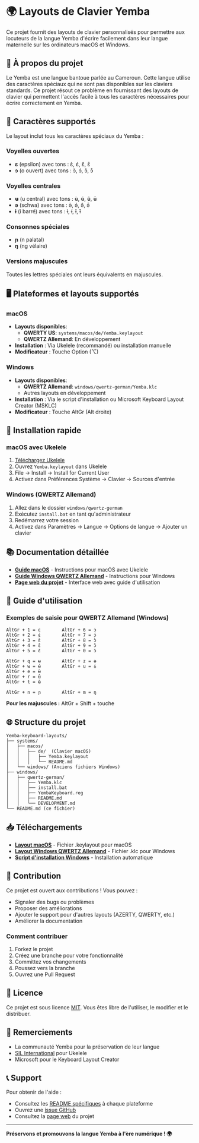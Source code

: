 # 🌍 Layouts de Clavier Yemba

Ce projet fournit des layouts de clavier personnalisés pour permettre aux locuteurs de la langue Yemba d'écrire facilement dans leur langue maternelle sur les ordinateurs macOS et Windows.

## 📖 À propos du projet

Le Yemba est une langue bantoue parlée au Cameroun. Cette langue utilise des caractères spéciaux qui ne sont pas disponibles sur les claviers standards. Ce projet résout ce problème en fournissant des layouts de clavier qui permettent l'accès facile à tous les caractères nécessaires pour écrire correctement en Yemba.

## 🎯 Caractères supportés

Le layout inclut tous les caractères spéciaux du Yemba :

### Voyelles ouvertes
- **ɛ** (epsilon) avec tons : ɛ̀, ɛ́, ɛ̂, ɛ̄
- **ɔ** (o ouvert) avec tons : ɔ̀, ɔ́, ɔ̂, ɔ̄

### Voyelles centrales
- **ʉ** (u central) avec tons : ʉ̀, ʉ́, ʉ̂, ʉ̄
- **ə** (schwa) avec tons : ə̀, ə́, ə̂, ə̄
- **ɨ** (i barré) avec tons : ɨ̀, ɨ́, ɨ̂, ɨ̄

### Consonnes spéciales
- **ɲ** (n palatal)
- **ŋ** (ng vélaire)

### Versions majuscules
Toutes les lettres spéciales ont leurs équivalents en majuscules.

## 🖥️ Plateformes et layouts supportés

### macOS
- **Layouts disponibles**:
  - **QWERTY US**: `systems/macos/de/Yemba.keylayout`
  - **QWERTZ Allemand**: En développement
- **Installation** : Via Ukelele (recommandé) ou installation manuelle
- **Modificateur** : Touche Option (⌥)

### Windows  
- **Layouts disponibles**:
  - **QWERTZ Allemand**: `windows/qwertz-german/Yemba.klc`
  - Autres layouts en développement
- **Installation** : Via le script d'installation ou Microsoft Keyboard Layout Creator (MSKLC)
- **Modificateur** : Touche AltGr (Alt droite)

## 🚀 Installation rapide

### macOS avec Ukelele
1. [Téléchargez Ukelele](https://software.sil.org/ukelele/)
2. Ouvrez `Yemba.keylayout` dans Ukelele
3. File → Install → Install for Current User
4. Activez dans Préférences Système → Clavier → Sources d'entrée

### Windows (QWERTZ Allemand)
1. Allez dans le dossier `windows/qwertz-german`
2. Exécutez `install.bat` en tant qu'administrateur
3. Redémarrez votre session
4. Activez dans Paramètres → Langue → Options de langue → Ajouter un clavier

## 📚 Documentation détaillée

- **[Guide macOS](systems/macos/de/README.md)** - Instructions pour macOS avec Ukelele
- **[Guide Windows QWERTZ Allemand](windows/qwertz-german/README.md)** - Instructions pour Windows
- **[Page web du projet](index.html)** - Interface web avec guide d'utilisation

## 🎹 Guide d'utilisation

### Exemples de saisie pour QWERTZ Allemand (Windows)

```
AltGr + 1 = ɛ        AltGr + 6 = ɔ
AltGr + 2 = ɛ́        AltGr + 7 = ɔ́  
AltGr + 3 = ɛ̀        AltGr + 8 = ɔ̀
AltGr + 4 = ɛ̂        AltGr + 9 = ɔ̂
AltGr + 5 = ɛ̄        AltGr + 0 = ɔ̄

AltGr + q = ʉ        AltGr + z = ə
AltGr + w = ʉ́        AltGr + u = ɨ
AltGr + e = ʉ̀        
AltGr + r = ʉ̂        
AltGr + t = ʉ̄        

AltGr + n = ɲ        AltGr + m = ŋ
```

**Pour les majuscules :** AltGr + Shift + touche

## 🌐 Structure du projet

```
Yemba-keyboard-layouts/
├── systems/
│   ├── macos/
│   │   ├── de/  (Clavier macOS)
│   │   │   ├── Yemba.keylayout
│   │   │   └── README.md
│   └── windows/ (Anciens fichiers Windows)
├── windows/
│   ├── qwertz-german/
│   │   ├── Yemba.klc
│   │   ├── install.bat
│   │   ├── YembaKeyboard.reg
│   │   ├── README.md
│   │   └── DEVELOPMENT.md
└── README.md (ce fichier)
```

## 📥 Téléchargements

- **[Layout macOS](systems/macos/de/Yemba.keylayout)** - Fichier .keylayout pour macOS
- **[Layout Windows QWERTZ Allemand](windows/qwertz-german/Yemba.klc)** - Fichier .klc pour Windows
- **[Script d'installation Windows](windows/qwertz-german/install.bat)** - Installation automatique

## 🤝 Contribution

Ce projet est ouvert aux contributions ! Vous pouvez :

- Signaler des bugs ou problèmes
- Proposer des améliorations
- Ajouter le support pour d'autres layouts (AZERTY, QWERTY, etc.)
- Améliorer la documentation

### Comment contribuer
1. Forkez le projet
2. Créez une branche pour votre fonctionnalité
3. Committez vos changements
4. Poussez vers la branche
5. Ouvrez une Pull Request

## 📄 Licence

Ce projet est sous licence [MIT](LICENSE). Vous êtes libre de l'utiliser, le modifier et le distribuer.

## 🙏 Remerciements

- La communauté Yemba pour la préservation de leur langue
- [SIL International](https://software.sil.org/) pour Ukelele
- Microsoft pour le Keyboard Layout Creator

## 📞 Support

Pour obtenir de l'aide :
- Consultez les [README spécifiques](systems/) à chaque plateforme
- Ouvrez une [issue GitHub](https://github.com/digtoj/Yemba-keyboard-layouts/issues)
- Consultez la [page web](index.html) du projet

---

**Préservons et promouvons la langue Yemba à l'ère numérique ! 🌍**